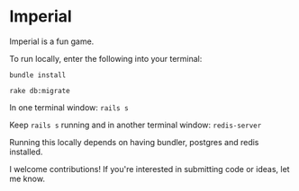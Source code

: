 # Imperial

Imperial is a fun game.

To run locally, enter the following into your terminal:

`bundle install`

`rake db:migrate`

In one terminal window: `rails s`

Keep `rails s` running and in another terminal window: `redis-server`

Running this locally depends on having bundler, postgres and redis installed.

I welcome contributions! If you're interested in submitting code or ideas, let me know.
